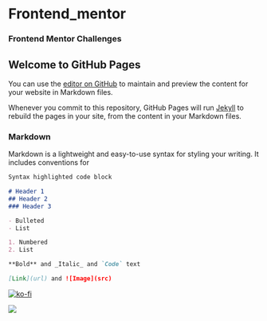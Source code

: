 # Frontend_mentor

### Frontend Mentor Challenges

## Welcome to GitHub Pages

You can use the [editor on GitHub](https://github.com/estherwhite-wd/coursera-test/edit/master/README.md) to maintain and preview the content for your website in Markdown files.

Whenever you commit to this repository, GitHub Pages will run [Jekyll](https://jekyllrb.com/) to rebuild the pages in your site, from the content in your Markdown files.

### Markdown

Markdown is a lightweight and easy-to-use syntax for styling your writing. It includes conventions for

```markdown
Syntax highlighted code block

# Header 1
## Header 2
### Header 3

- Bulleted
- List

1. Numbered
2. List

**Bold** and _Italic_ and `Code` text

[Link](url) and ![Image](src)
```


[![ko-fi](https://ko-fi.com/img/githubbutton_sm.svg)](https://ko-fi.com/N4N86M8BO)

<a href="https://ko-fi.com/esteecodes" target="_blank"><img src='https://storage.ko-fi.com/cdn/widget/Widget_2.js'></a> 


